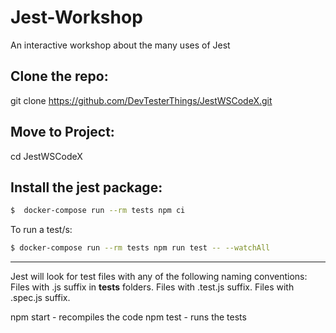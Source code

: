 # Jest-Workshop
An interactive workshop about the many uses of Jest

Clone the repo:
---------------
git clone https://github.com/DevTesterThings/JestWSCodeX.git

Move to Project:
-----------------
cd JestWSCodeX

Install the jest package:
-------------------------
```bash
$  docker-compose run --rm tests npm ci
```

To run a test/s:
```bash
$ docker-compose run --rm tests npm run test -- --watchAll
```

---------------

Jest will look for test files with any of the following naming conventions:
Files with .js suffix in __tests__ folders.
Files with .test.js suffix.
Files with .spec.js suffix.

npm start - recompiles the code
npm test - runs the tests
